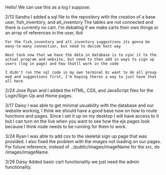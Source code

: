 Hello! We can use this as a log I suppose.

2/13 Sandra
    I added a sql file to the repository with the creation of a base user, fish_inventory, and alt_inventory
    The tables are not connected and there is currently no cart. I'm debating if we make carts their own things or an array of references in the user, tbd

    For the fish_inventory and alt_inventory suggestions its gonna be many-to-many connection, but need to decide best way

    Next task now that we have the data in database is to sync it to the actual program and website, but need to then add in ways to sign up users (log in page) and how thatll work in the code

    I didn't run the sql code in my own terminal bc want to do all group mod and suggestions first, I'm hoping theres a way to just have that all here

2/24 Jose
    Ryan and I added the HTML, CSS, and JavaScript files for the Login/Sign-Up and Home pages.


3/17 Daisy
    I was able to get minimal usuability with the database and our website working, I think we should have a good base now on how to route functions and pages. Since I set it up on my desktop I will have access to it but I can turn on the live when you want to see how the ejs pages look because I think node needs to be running for them to work. 

3/24 Ryan
    I was able to add css to the skeletal sign up page that was provided. I also fixed the problem with the images not loading on our pages. For future reference, instead of ../public/images/imageName for the src, do /images/imageName.

3/26 Daisy
    Added basic cart functionality we just need the admin functionality.